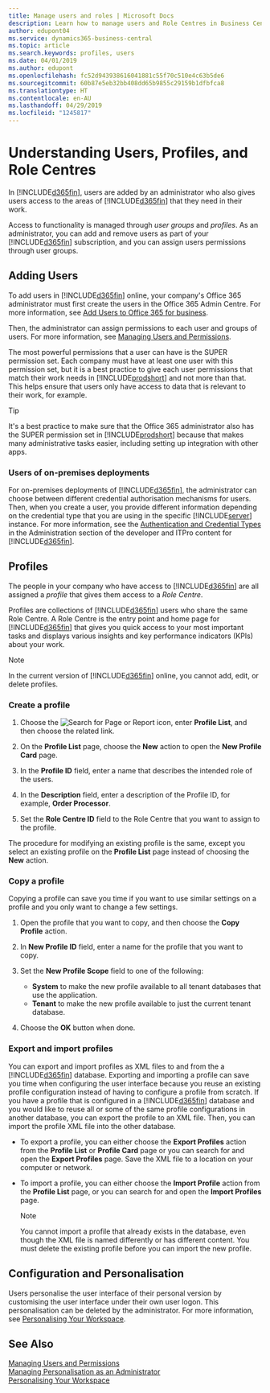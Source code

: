 ```yaml
---
title: Manage users and roles | Microsoft Docs
description: Learn how to manage users and Role Centres in Business Central.
author: edupont04
ms.service: dynamics365-business-central
ms.topic: article
ms.search.keywords: profiles, users
ms.date: 04/01/2019
ms.author: edupont
ms.openlocfilehash: fc52d943938616041881c55f70c510e4c63b5de6
ms.sourcegitcommit: 60b87e5eb32bb408dd65b9855c29159b1dfbfca8
ms.translationtype: HT
ms.contentlocale: en-AU
ms.lasthandoff: 04/29/2019
ms.locfileid: "1245817"
---
```

# <a name="understanding-users-profiles-and-role-centers"></a>Understanding Users, Profiles, and Role Centres

In [!INCLUDE[d365fin](includes/d365fin_md.md)], users are added by an administrator who also gives users access to the areas of [!INCLUDE[d365fin](includes/d365fin_md.md)] that they need in their work.  

Access to functionality is managed through *user groups* and *profiles*. As an administrator, you can add and remove users as part of your [!INCLUDE[d365fin](includes/d365fin_md.md)] subscription, and you can assign users permissions through user groups.  

## <a name="adding-users"></a>Adding Users

To add users in [!INCLUDE[d365fin](includes/d365fin_md.md)] online, your company's Office 365 administrator must first create the users in the Office 365 Admin Centre. For more information, see [Add Users to Office 365 for business](https://aka.ms/CreateOffice365Users).

Then, the administrator can assign permissions to each user and groups of users. For more information, see [Managing Users and Permissions](ui-how-users-permissions.md).  

The most powerful permissions that a user can have is the SUPER permission set. Each company must have at least one user with this permission set, but it is a best practice to give each user permissions that match their work needs in [!INCLUDE[prodshort](includes/prodshort.md)] and not more than that. This helps ensure that users only have access to data that is relevant to their work, for example.  

> [!TIP]
> It's a best practice to make sure that the Office 365 administrator also has the SUPER permission set in [!INCLUDE[prodshort](includes/prodshort.md)] because that makes many administrative tasks easier, including setting up integration with other apps.

### <a name="users-of-on-premises-deployments"></a>Users of on-premises deployments

For on-premises deployments of [!INCLUDE[d365fin](includes/d365fin_md.md)], the administrator can choose between different credential authorisation mechanisms for users. Then, when you create a user, you provide different information depending on the credential type that you are using in the specific [!INCLUDE[server](includes/server.md)] instance. For more information, see the [Authentication and Credential Types](/dynamics365/business-central/dev-itpro/administration/users-credential-types) in the Administration section of the developer and ITPro content for [!INCLUDE[d365fin](includes/d365fin_md.md)].  

## <a name="profiles"></a>Profiles

The people in your company who have access to [!INCLUDE[d365fin](includes/d365fin_md.md)] are all assigned a *profile* that gives them access to a *Role Centre*.

Profiles are collections of [!INCLUDE[d365fin](includes/d365fin_md.md)] users who share the same Role Centre. A Role Centre is the entry point and home page for [!INCLUDE[d365fin](includes/d365fin_md.md)] that gives you quick access to your most important tasks and displays various insights and key performance indicators (KPIs) about your work.  

> [!NOTE]  
>  In the current version of [!INCLUDE[d365fin](includes/d365fin_md.md)] online, you cannot add, edit, or delete profiles.  

### <a name="CreateProfile"></a>Create a profile

1.  Choose the ![Search for Page or Report](media/ui-search/search_small.png "Search for Page or Report icon") icon, enter **Profile List**, and then choose the related link.  

2.  On the **Profile List** page, choose the **New** action to open the **New Profile Card** page.  

3.  In the **Profile ID** field, enter a name that describes the intended role of the users.  

4.  In the **Description** field, enter a description of the Profile ID, for example, **Order Processor**.  

5.  Set the **Role Centre ID** field to the Role Centre that you want to assign to the profile.  

The procedure for modifying an existing profile is the same, except you select an existing profile on the **Profile List** page instead of choosing the **New** action.  


### <a name="copy-a-profile"></a>Copy a profile
Copying a profile can save you time if you want to use similar settings on a profile and you only want to change a few settings.

1.  Open the profile that you want to copy, and then choose the **Copy Profile** action.

2.  In **New Profile ID** field, enter a name for the profile that you want to copy.

3.  Set the **New Profile Scope** field to one of the following:

    - **System** to make the new profile available to all tenant databases that use the application.
    - **Tenant** to make the new profile available to just the current tenant database.
4. Choose the **OK** button when done.

### <a name="ExportImportProfile"></a>Export and import profiles

You can export and import profiles as XML files to and from the a [!INCLUDE[d365fin](includes/d365fin_md.md)] database. Exporting and importing a profile can save you time when configuring the user interface because you reuse an existing profile configuration instead of having to configure a profile from scratch. If you have a profile that is configured in a [!INCLUDE[d365fin](includes/d365fin_md.md)] database and you would like to reuse all or some of the same profile configurations in another database, you can export the profile to an XML file. Then, you can import the profile XML file into the other database.

-   To export a profile, you can either choose the **Export Profiles** action from the **Profile List** or **Profile Card** page or you can search for and open the **Export Profiles** page. Save the XML file to a location on your computer or network.

-   To import a profile, you can either choose the **Import Profile** action from the **Profile List** page, or you can search for and open the **Import Profiles** page. 

    > [!NOTE]  
    >  You cannot import a profile that already exists in the database, even though the XML file is named differently or has different content. You must delete the existing profile before you can import the new profile.


## <a name="configuration-and-personalization"></a>Configuration and Personalisation
<!--The concept of UI customization in [!INCLUDE[d365fin](includes/d365fin_md.md)] is divided in two:  

-   Configuration, performed by the administrator  

-   Personalization, performed by users  

The administrator configures the user interface for multiple users by customizing the user interface for a profile that the users are assigned to.  -->

Users personalise the user interface of their personal version by customising the user interface under their own user logon. This personalisation can be deleted by the administrator. For more information, see [Personalising Your Workspace](ui-personalization-user.md).  

## <a name="see-also"></a>See Also  
[Managing Users and Permissions](ui-how-users-permissions.md)  
[Managing Personalisation as an Administrator](ui-personalization-manage.md)  
[Personalising Your Workspace](ui-personalization-user.md)  
